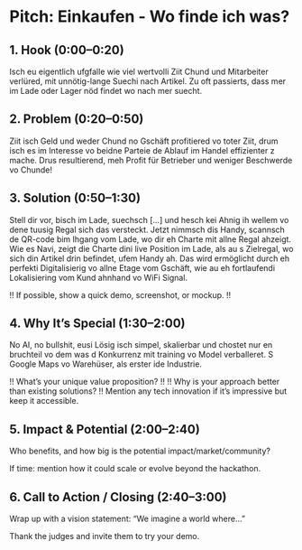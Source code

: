 # Pitch: Einkaufen - Wo finde ich was?

## 1. Hook (0:00–0:20)

Isch eu eigentlich ufgfalle wie viel wertvolli Ziit Chund und Mitarbeiter verlüred, mit unnötig-lange Suechi nach Artikel.
Zu oft passierts, dass mer im Lade oder Lager nöd findet wo nach mer suecht.

## 2. Problem (0:20–0:50)

Ziit isch Geld und weder Chund no Gschäft profitiered vo toter Ziit, drum isch es im Interesse vo beidne Parteie de Ablauf im Handel effizienter z mache.
Drus resultierend, meh Profit für Betrieber und weniger Beschwerde vo Chunde!

## 3. Solution (0:50–1:30)

Stell dir vor, bisch im Lade, suechsch [...] und hesch kei Ahnig ih wellem vo dene tuusig Regal sich das versteckt.
Jetzt nimmsch dis Handy, scannsch de QR-code bim Ihgang vom Lade, wo dir eh Charte mit allne Regal ahzeigt. 
Wie es Navi, zeigt die Charte dini live Position im Lade, als au s Zielregal, wo sich din Artikel drin befindet, ufem Handy ah.
Das wird ermöglicht durch eh perfekti Digitalisierig vo allne Etage vom Gschäft, wie au eh fortlaufendi Lokalisiering vom Kund ahnhand vo WiFi Signal.

!! If possible, show a quick demo, screenshot, or mockup. !!

## 4. Why It’s Special (1:30–2:00)

No AI, no bullshit, eusi Lösig isch simpel, skalierbar und chostet nur en bruchteil vo dem was d Konkurrenz mit training vo Model verballeret.
S Google Maps vo Warehüser, als erster ide Industrie.

!! What’s your unique value proposition? !!
!! Why is your approach better than existing solutions? !!
Mention any tech innovation if it’s impressive but keep it accessible.

## 5. Impact & Potential (2:00–2:40)

Who benefits, and how big is the potential impact/market/community?

If time: mention how it could scale or evolve beyond the hackathon.

## 6. Call to Action / Closing (2:40–3:00)

Wrap up with a vision statement: “We imagine a world where…”

Thank the judges and invite them to try your demo.
